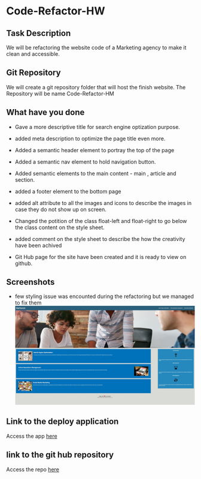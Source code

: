 # Code-Refactor-HW

## Task Description

We will be refactoring the website code of a Marketing agency to make it clean and accessible.

## Git Repository

We will create a git repository folder that will host the finish website. The Repository will be name Code-Refactor-HM

## What have you done

- Gave a more descriptive title for search engine optization purpose.

- added meta description to optimize the page title even more.

- Added a semantic header element to portray the top of the page

- Added a semantic nav element to hold navigation button.

- Added semantic elements to the main content - main , article and section.

- added a footer element to the bottom page

- added alt attribute to all the images and icons to describe the images in case they do not show up on screen.

* Changed the potition of the class float-left and float-right to go below the class content on the style sheet.

* added comment on the style sheet to describe the how the creativity have been achived
* Git Hub page for the site have been created and it is ready to view on github.

## Screenshots

- few styling issue was encounted during the refactoring but we managed to fix them ![main site](./assets/images/main-site.JPG)

## Link to the deploy application

Access the app [here](https://pfansi.github.io/Code-Refactor-HW/)

## link to the git hub repository

Access the repo [here](https://github.com/pfansi/Code-Refactor-HW)
